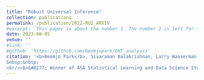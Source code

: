 ```yaml
---
title: "Robust Universal Inference"
collection: publications
permalink: /publication/2022-RUI_ARXIV
#excerpt: 'This paper is about the number 1. The number 2 is left for future work.'
date: 2023-08-05
venue: ''
#link: ''
#github: 'https://github.com/beomjopark/OHT_analysis'
citation: '<b>Beomjo Park</b>, Sivaraman Balakrishnan, Larry Wasserman.
&nbsp;&nbsp; 
<br/><b>&#8277; Winner of ASA Statistical Learning and Data Science Student Paper Award</b>'
---
```

